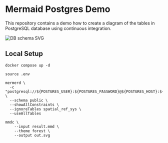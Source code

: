 # Mermaid Postgres Demo

This repository contains a demo how to create a diagram of the tables in PostgreSQL database using continuous integration.

![DB schema SVG](https://siticom.github.io/postgres-mermaid-demo/db-schema.svg)

## Local Setup

```shell
docker compose up -d 

source .env

mermerd \
  -c "postgresql://${POSTGRES_USER}:${POSTGRES_PASSWORD}@${POSTGRES_HOST}:${POSTGRES_PORT}/${POSTGRES_DB}" \
  --schema public \
  --showAllConstraints \
  --ignoreTables spatial_ref_sys \
  --useAllTables

mmdc \
    --input result.mmd \
    --theme forest \
    --output out.svg
```
